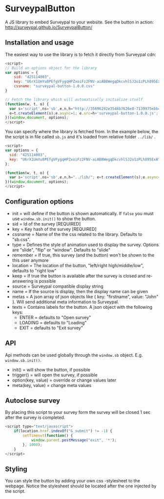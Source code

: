 # SurveypalButton

A JS library to embed Surveypal to your website. See the button in action: http://surveypal.github.io/SurveypalButton/

## Installation and usage

The easiest way to use the library is to fetch it directly from Surveypal cdn:
```javascript
<script>
// Build an options object for the library
var options = {
	sid: "425114003",
	key: "U6rX1UmYu8PEfgVFygqHPZxoiFz2FNV-aiAB8WegqDkcvhlSJ2o1zPLh895ExAYE",
	cssname: "surveypal-button-1.0.0.css"
}

// Fetch the library which will automatically initialize itself
(function(w, t, o) {
  var s='script',ns='sb',e,n,h="http://35696292e3548b7626e8-7139975ebb420828147d923433383bf8.r48.cf3.rackcdn.com";
  e=t.createElement(s);e.async=1; e.src=h+'surveypal-button-1.0.0.js'; w[ns]=w[ns]||{};w[ns].o=o;w[ns].h=h;n=t.getElementsByTagName(s)[0];n.parentNode.insertBefore(e,n);
})(window,document, options);
</script>
```

You can specify where the library is fetched from. In the example below, the the script is in file called `sb.js` and it's loaded from relative folder `../lib/` .

```javascript
<script>
var options = {
  sid: "425114003",
  key: "U6rX1UmYu8PEfgVFygqHPZxoiFz2FNV-aiAB8WegqDkcvhlSJ2o1zPLh895ExAYE"
};

(function(w, t, o) {
  var s='script',ns='sb',e,n,h="../lib/"; e=t.createElement(s);e.async=1; e.src=h+'sb.js'; w[ns]=w[ns]||{};w[ns].o=o;w[ns].h=h;n=t.getElementsByTagName(s)[0];n.parentNode.insertBefore(e,n);
})(window,document, options);
</script>
```

## Configuration options

* init = will define if the button is shown automatically. If `false` you must use `window.sb.init()` to show the button.
* sid = Id of the survey [REQUIRED]
* key = Key hash of the survey [REQUIRED]
* cssname = Name of the the css related to the library. Defaults to "sb.css".
* type = Defines the style of animation used to display the survey. Options are "slide", "flip" or "window". Defaults to "slide"
* remember = If true, this survey (and the button) won't be shown to the this user anymore
* location = The location of the button, "left/right high/middle/low", defaults to "right low"
* keep = If true the button is available after the survey is closed and re-answering is possible
* source = Surveypal compatible display string
* name = If the source is display, then the display name can be given
* metas = A json array of json objects like { key: "firstname", value: "John" }. Will send additional meta information to Surveypal.
* texts = Contains labels for the button. A json object with the following keys:
  * ENTER = defaults to "Open survey"
  * LOADING = defaults to "Loading"
  * EXIT = defaults to "Exit survey"

## API

Api methods can be used globally through the `window.sb` object. E.g. `window.sb.init()`.

* init() = will show the button, if possible
* trigger() = will open the survey, if possible
* option(key, value) = override or change values later
* meta(key, value) = change meta values

## Autoclose survey

By placing this script to your survey form the survey will be closed 1 sec after the survey is completed.

```javascript
<script type="text/javascript">
	if(location.href.indexOf("&_submit") != -1) {
		setTimeout(function() {
			window.parent.postMessage("exit", '*');
		}, 1000);
	}
</script>
```

## Styling

You can style the button by adding your own css -stylesheet to the webpage. Notice the stylesheet should be located after the one injected by the script.